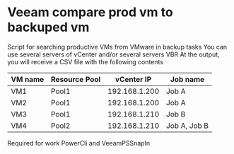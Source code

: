 # Veeam compare prod vm to backuped vm
Script for searching productive VMs from VMware in backup tasks
You can use several servers of vCenter and/or several servers VBR
At the output, you will receive a CSV file with the following contents

| VM name  | Resource Pool | vCenter IP | Job name|
| ------------- | ------------- |------------- |------------- |
| VM1  | Pool1  | 192.168.1.200| Job A |
| VM2  | Pool1  | 192.168.1.200| Job A |
| VM3  | Pool1  | 192.168.1.210| Job B |
| VM4  | Pool2  | 192.168.1.210| Job A, Job B |

Required for work PowerCli and VeeamPSSnapIn
